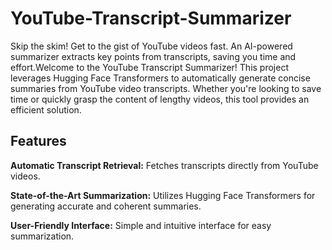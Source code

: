 # YouTube-Transcript-Summarizer
Skip the skim!  Get to the gist of YouTube videos fast. An AI-powered summarizer extracts key points from transcripts, saving you time and effort.Welcome to the YouTube Transcript Summarizer! This project leverages Hugging Face Transformers to automatically generate concise summaries from YouTube video transcripts. Whether you're looking to save time or quickly grasp the content of lengthy videos, this tool provides an efficient solution.

## Features
<p><b>Automatic Transcript Retrieval:</b> Fetches transcripts directly from YouTube videos.</p>
<p><b>State-of-the-Art Summarization:</b> Utilizes Hugging Face Transformers for generating accurate and coherent summaries.</p>
<p><b>User-Friendly Interface:</b> Simple and intuitive interface for easy summarization.</p>
